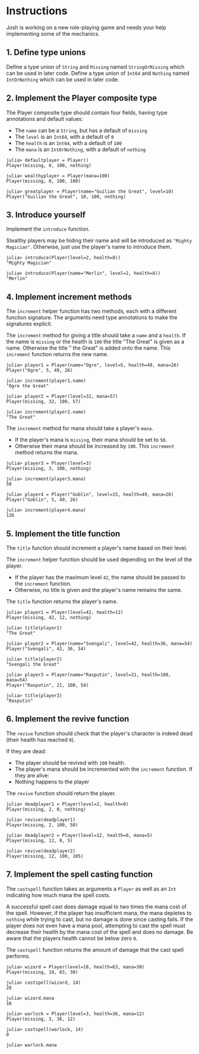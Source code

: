 # Instructions

Josh is working on a new role-playing game and needs your help implementing some of the mechanics.

## 1. Define type unions

Define a type union of `String` and `Missing` named `StringOrMissing` which can be used in later code.
Define a type union of `Int64` and `Nothing` named `IntOrNothing` which can be used in later code.

## 2. Implement the Player composite type

The Player composite type should contain four fields, having type annotations and default values:
- The `name` can be a `String`, but has a default of `missing`
- The `level` is an `Int64`, with a default of `0`
- The `health` is an `Int64`, with a default of `100`
- The `mana` is an `IntOrNothing`, with a default of `nothing`
 
```julia-repl
julia> defaultplayer = Player()
Player(missing, 0, 100, nothing)

julia> wealthyplayer = Player(mana=100)
Player(missing, 0, 100, 100)

julia> greatplayer = Player(name="Guilian the Great", level=10)
Player("Guilian the Great", 10, 100, nothing)
```

## 3. Introduce yourself

Implement the `introduce` function.

Stealthy players may be hiding their name and will be introduced as `"Mighty Magician"`.
Otherwise, just use the player's name to introduce them.

```julia-repl
julia> introduce(Player(level=2, health=8))
"Mighty Magician"

julia> introduce(Player(name="Merlin", level=2, health=8))
"Merlin"
```

## 4. Implement increment methods

The `increment` helper function has two methods, each with a different function signature.
The arguments need type annotations to make the signatures explicit.

The `increment` method for giving a title should take a `name` and a `health`.
If the name is `missing` or the health is `100` the title "The Great" is given as a name.
Otherwise the title " the Great" is added onto the name.
This `increment` function returns the new name.

```julia-repl
julia> player1 = Player(name="Ogre", level=5, health=49, mana=26)
Player("Ogre", 5, 49, 26)

julia> increment(player1.name)
"Ogre the Great"

julia> player2 = Player(level=32, mana=57)
Player(missing, 32, 100, 57)

julia> increment(player2.name)
"The Great"
```

The `increment` method for mana should take a player's `mana`.
- If the player's mana is `missing`, their mana should be set to `50`.
- Otherwise their mana should be increased by `100`.
This `increment` method returns the mana.

```julia-repl
julia> player3 = Player(level=3)
Player(missing, 3, 100, nothing)

julia> increment(player3.mana)
50

julia> player4 = Player("Goblin", level=15, health=49, mana=26)
Player("Goblin", 5, 49, 26)

julia> increment(player4.mana)
126
```

## 5. Implement the title function

The `title` function should increment a player's name based on their level.

The `increment` helper function should be used depending on the level of the player.
- If the player has the maximum level `42`, the name should be passed to the `increment` function.
- Otherwise, no title is given and the player's name remains the same.

The `title` function returns the player's name.

```julia-repl
julia> player1 = Player(level=42, health=12)
Player(missing, 42, 12, nothing)

julia> title(player1)
"The Great"

julia> player2 = Player(name="Svengali", level=42, health=36, mana=54)
Player("Svengali", 42, 36, 54)

julia> title(player2)
"Svengali the Great"

julia> player3 = Player(name="Rasputin", level=21, health=100, mana=54)
Player("Rasputin", 21, 100, 54)

julia> title(player3)
"Rasputin"
```

## 6. Implement the revive function

The `revive` function should check that the player's character is indeed dead (their health has reached `0`).

If they are dead:
- The player should be revived with `100` health.
- The player's mana should be incremented with the `increment` function.
If they are alive:
- Nothing happens to the player

The `revive` function should return the player.

```julia-repl
julia> deadplayer1 = Player(level=2, health=0)
Player(missing, 2, 0, nothing)

julia> revive(deadplayer1)
Player(missing, 2, 100, 50)

julia> deadplayer2 = Player(level=12, health=0, mana=5)
Player(missing, 12, 0, 5)

julia> revive(deadplayer2)
Player(missing, 12, 100, 105)
```

## 7. Implement the spell casting function

The `castspell` function takes as arguments a `Player` as well as an `Int` indicating how much mana the spell costs.

A successful spell cast does damage equal to two times the mana cost of the spell.
However, if the player has insufficient mana, the mana depletes to `nothing` while trying to cast, but no damage is done since casting fails.
If the player does not even have a mana pool, attempting to cast the spell must decrease their health by the mana cost of the spell and does no damage.
Be aware that the players health cannot be below zero `0`.

The `castspell` function returns the amount of damage that the cast spell performs.

```julia-repl
julia> wizard = Player(level=18, health=63, mana=30)
Player(missing, 18, 63, 30)

julia> castspell(wizard, 14)
28

julia> wizard.mana
16

julia> warlock = Player(level=3, health=36, mana=12)
Player(missing, 3, 36, 12)

julia> castspell(warlock, 14)
0

julia> warlock.mana

```
